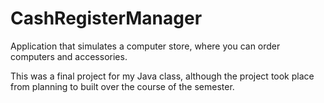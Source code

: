 # CashRegisterManager
Application that simulates a computer store, where you can order computers and accessories.

This was a final project for my Java class, although the project took place from planning to built over the course of the semester.
